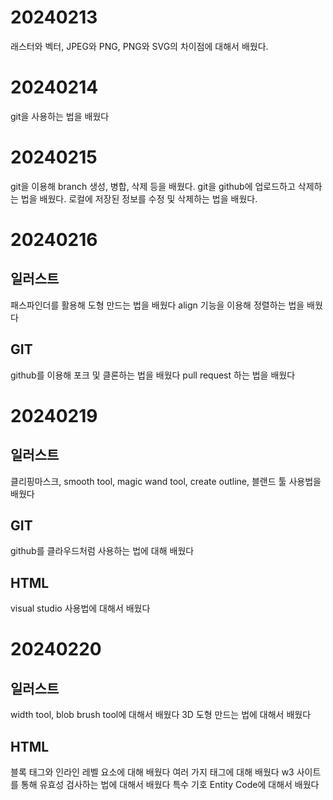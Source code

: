 # 20240213 #
래스터와 벡터, JPEG와 PNG, PNG와 SVG의 차이점에 대해서 배웠다.

# 20240214 #
git을 사용하는 법을 배웠다

# 20240215 #
git을 이용해 branch 생성, 병합, 삭제 등을 배웠다.
git을 github에 업로드하고 삭제하는 법을 배웠다.
로컬에 저장된 정보를 수정 및 삭제하는 법을 배웠다.

# 20240216 #
## 일러스트 ##
패스파인더를 활용해 도형 만드는 법을 배웠다
align 기능을 이용해 정렬하는 법을 배웠다
## GIT ##
github를 이용해 포크 및 클론하는 법을 배웠다
pull request 하는 법을 배웠다

# 20240219 #
## 일러스트 ##
클리핑마스크, smooth tool, magic wand tool, create outline, 블랜드 툴 사용법을 배웠다
## GIT ##
github를 클라우드처럼 사용하는 법에 대해 배웠다
## HTML ##
visual studio 사용법에 대해서 배웠다

# 20240220 #
## 일러스트 ##
width tool, blob brush tool에 대해서 배웠다
3D 도형 만드는 법에 대해서 배웠다
## HTML ##
블록 태그와 인라인 레벨 요소에 대해 배웠다
여러 가지 태그에 대해 배웠다
w3 사이트를 통해 유효성 검사하는 법에 대해서 배웠다
특수 기호 Entity Code에 대해서 배웠다